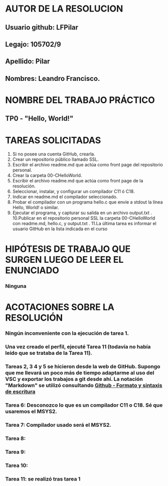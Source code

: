 # **AUTOR DE LA RESOLUCION**
## Usuario github: LFPilar
## Legajo: 105702/9
## Apellido: Pilar
## Nombres: Leandro Francisco.

# **NOMBRE DEL TRABAJO PRÁCTICO**
## TP0 - "Hello, World!"
# TAREAS SOLICITADAS
1. Si no posee una cuenta GitHub, crearla.
2. Crear un repositorio público llamado SSL.
3. Escribir el archivo readme.md que actúa como front page del repositorio
personal.
4. Crear la carpeta 00-CHelloWorld.
5. Escribir el archivo readme.md que actúa como front page de la resolución.
6. Seleccionar, instalar, y configurar un compilador C11 ó C18.
7. Indicar en readme.md el compilador seleccionado.
8. Probar el compilador con un programa hello.c que envíe a stdout la línea
Hello, World! o similar.
9. Ejecutar el programa, y capturar su salida en un archivo output.txt .
10.Publicar en el repositorio personal SSL la carpeta 00-CHelloWorld con
readme.md, hello.c, y output.txt .
11.La última tarea es informar el usuario GitHub en la lista indicada en el curso

# **HIPÓTESIS DE TRABAJO QUE SURGEN LUEGO DE LEER EL ENUNCIADO**
### Ninguna

# **ACOTACIONES SOBRE LA RESOLUCIÓN**
### Ningún inconveniente con la ejecución de tarea 1. 
### Una vez creado el perfil, ejecuté Tarea 11 (todavía no había leído que se trataba de la Tarea 11).
### Tareas 2, 3 4 y 5 se hicieron desde la web de GitHub. Supongo que me llevará un poco más de tiempo adaptarme al uso del VSC y exportar los trabajos a git desde ahí. La notación "Markdown" se utilizó consultando [Github - Formato y sintaxis de escritura](https://docs.github.com/es/get-started/writing-on-github/getting-started-with-writing-and-formatting-on-github/basic-writing-and-formatting-syntax)
### Tarea 6: Desconozco lo que es un compilador C11 o C18. Sé que usaremos el MSYS2.
### Tarea 7: Compilador usado será el MSYS2.
### Tarea 8: 
### Tarea 9: 
### Tarea 10:
### Tarea 11: se realizó tras tarea 1 
 
